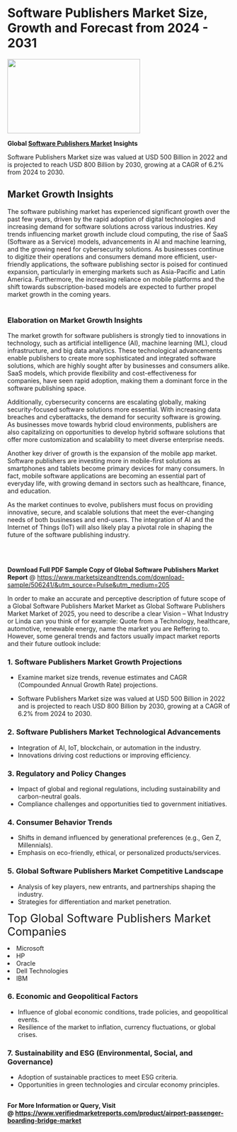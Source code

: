 <H1>Software Publishers Market Size, Growth and Forecast from 2024 - 2031</H1><img class="aligncenter size-medium wp-image-584254" src="https://thirdeyenews.in/wp-content/uploads/2024/09/Global-Market-Research-300x168.jpeg" alt="" width="300" height="168" /><p><strong>Global&nbsp;<a href="https://www.marketsizeandtrends.com/download-sample/506241/&amp;utm_source=Pulse&amp;utm_medium=205">Software Publishers Market</a> Insights</strong></p><p>Software Publishers Market size was valued at USD 500 Billion in 2022 and is projected to reach USD 800 Billion by 2030, growing at a CAGR of 6.2% from 2024 to 2030.</p><p><h2>Market Growth Insights</h2> <p>The software publishing market has experienced significant growth over the past few years, driven by the rapid adoption of digital technologies and increasing demand for software solutions across various industries. Key trends influencing market growth include cloud computing, the rise of SaaS (Software as a Service) models, advancements in AI and machine learning, and the growing need for cybersecurity solutions. As businesses continue to digitize their operations and consumers demand more efficient, user-friendly applications, the software publishing sector is poised for continued expansion, particularly in emerging markets such as Asia-Pacific and Latin America. Furthermore, the increasing reliance on mobile platforms and the shift towards subscription-based models are expected to further propel market growth in the coming years. <br><br> <h3>Elaboration on Market Growth Insights</h3> <p>The market growth for software publishers is strongly tied to innovations in technology, such as artificial intelligence (AI), machine learning (ML), cloud infrastructure, and big data analytics. These technological advancements enable publishers to create more sophisticated and integrated software solutions, which are highly sought after by businesses and consumers alike. SaaS models, which provide flexibility and cost-effectiveness for companies, have seen rapid adoption, making them a dominant force in the software publishing space.</p> <p>Additionally, cybersecurity concerns are escalating globally, making security-focused software solutions more essential. With increasing data breaches and cyberattacks, the demand for security software is growing. As businesses move towards hybrid cloud environments, publishers are also capitalizing on opportunities to develop hybrid software solutions that offer more customization and scalability to meet diverse enterprise needs.</p> <p>Another key driver of growth is the expansion of the mobile app market. Software publishers are investing more in mobile-first solutions as smartphones and tablets become primary devices for many consumers. In fact, mobile software applications are becoming an essential part of everyday life, with growing demand in sectors such as healthcare, finance, and education.</p> <p>As the market continues to evolve, publishers must focus on providing innovative, secure, and scalable solutions that meet the ever-changing needs of both businesses and end-users. The integration of AI and the Internet of Things (IoT) will also likely play a pivotal role in shaping the future of the software publishing industry.</p> <br><br></p><p><span class=""><strong>Download Full PDF Sample Copy of Global Software Publishers Market Report</strong> @ <a href="https://www.marketsizeandtrends.com/download-sample/506241/&amp;utm_source=Pulse&amp;utm_medium=205" target="_blank">https://www.marketsizeandtrends.com/download-sample/506241/&amp;utm_source=Pulse&amp;utm_medium=205</a></span></p><p>In order to make an accurate and perceptive description of future scope of a Global&nbsp;Software Publishers Market Market as Global&nbsp;Software Publishers Market Market of 2025, you need to describe a clear Vision &ndash; What Industry or Linda can you think of for example: Quote from a Technology, healthcare, automotive, renewable energy, name the market you are Reffering to. However, some general trends and factors usually impact market reports and their future outlook include:</p><h3>1.&nbsp;<strong>Software Publishers Market Growth Projections</strong></h3><ul><li>Examine market size trends, revenue estimates and CAGR (Compounded Annual Growth Rate) projections.</li><li><p>Software Publishers Market size was valued at USD 500 Billion in 2022 and is projected to reach USD 800 Billion by 2030, growing at a CAGR of 6.2% from 2024 to 2030.</p></li></ul><h3>2.&nbsp;<strong>Software Publishers Market Technological Advancements</strong></h3><ul><li>Integration of AI, IoT, blockchain, or automation in the industry.</li><li>Innovations driving cost reductions or improving efficiency.</li></ul><h3>3.&nbsp;<strong>Regulatory and Policy Changes</strong></h3><ul><li>Impact of global and regional regulations, including sustainability and carbon-neutral goals.</li><li>Compliance challenges and opportunities tied to government initiatives.</li></ul><h3>4.&nbsp;<strong>Consumer Behavior Trends</strong></h3><ul><li>Shifts in demand influenced by generational preferences (e.g., Gen Z, Millennials).</li><li>Emphasis on eco-friendly, ethical, or personalized products/services.</li></ul><h3>5.&nbsp;<strong>Global Software Publishers Market Competitive Landscape</strong></h3><ul><li>Analysis of key players, new entrants, and partnerships shaping the industry.</li><li>Strategies for differentiation and market penetration.</li></ul><p data-pm-slice="1 1 []"><span style="color: inherit; font-family: inherit; font-size: 25px;">Top Global Software Publishers Market Companies</span></p><div class="" data-test-id=""><p><li>Microsoft</li><li> HP</li><li> Oracle</li><li> Dell Technologies</li><li> IBM</li></p></div><h3>6.&nbsp;<strong>Economic and Geopolitical Factors</strong></h3><ul><li>Influence of global economic conditions, trade policies, and geopolitical events.</li><li>Resilience of the market to inflation, currency fluctuations, or global crises.</li></ul><h3>7.&nbsp;<strong>Sustainability and ESG (Environmental, Social, and Governance)</strong></h3><ul><li>Adoption of sustainable practices to meet ESG criteria.</li><li>Opportunities in green technologies and circular economy principles.</li></ul><h2><strong style="font-size: 14px;">For More Information or Query, Visit @&nbsp;</strong><a style="background-color: #ffffff; font-size: 14px;" href="https://www.marketsizeandtrends.com/report/software-publishers-market/" target="_blank">https://www.verifiedmarketreports.com/product/airport-passenger-boarding-bridge-market</a></h2>

